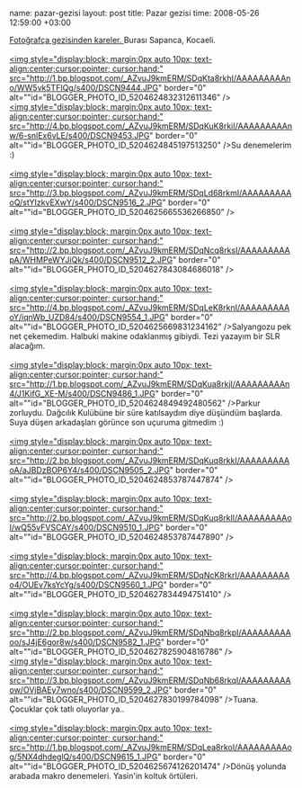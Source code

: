 name: pazar-gezisi
layout: post
title: Pazar gezisi
time: 2008-05-26 12:59:00 +03:00

<a href="http://www.flickr.com/groups/fotografca_biz/discuss/72157604605358563/">Fotoğrafça gezisinden kareler. </a>Burası Sapanca, Kocaeli.<br /><br /><a href="http://1.bp.blogspot.com/_AZvuJ9kmERM/SDqKta8rkhI/AAAAAAAAAno/WW5vk5TFIQg/s1600-h/DSCN9444.JPG"><img style="display:block; margin:0px auto 10px; text-align:center;cursor:pointer; cursor:hand;" src="http://1.bp.blogspot.com/_AZvuJ9kmERM/SDqKta8rkhI/AAAAAAAAAno/WW5vk5TFIQg/s400/DSCN9444.JPG" border="0" alt=""id="BLOGGER_PHOTO_ID_5204624832312611346" /></a><br /><a href="http://4.bp.blogspot.com/_AZvuJ9kmERM/SDqKuK8rkiI/AAAAAAAAAnw/6-snlEx6vLE/s1600-h/DSCN9453.JPG"><img style="display:block; margin:0px auto 10px; text-align:center;cursor:pointer; cursor:hand;" src="http://4.bp.blogspot.com/_AZvuJ9kmERM/SDqKuK8rkiI/AAAAAAAAAnw/6-snlEx6vLE/s400/DSCN9453.JPG" border="0" alt=""id="BLOGGER_PHOTO_ID_5204624845197513250" /></a>Su denemelerim :)<br /><br /><a href="http://3.bp.blogspot.com/_AZvuJ9kmERM/SDqLd68rkmI/AAAAAAAAAoQ/stYIzkvEXwY/s1600-h/DSCN9516_2.JPG"><img style="display:block; margin:0px auto 10px; text-align:center;cursor:pointer; cursor:hand;" src="http://3.bp.blogspot.com/_AZvuJ9kmERM/SDqLd68rkmI/AAAAAAAAAoQ/stYIzkvEXwY/s400/DSCN9516_2.JPG" border="0" alt=""id="BLOGGER_PHOTO_ID_5204625665536266850" /></a><br /><br /><a href="http://2.bp.blogspot.com/_AZvuJ9kmERM/SDqNcq8rksI/AAAAAAAAApA/WHMPeWYJiQk/s1600-h/DSCN9512_2.JPG"><img style="display:block; margin:0px auto 10px; text-align:center;cursor:pointer; cursor:hand;" src="http://2.bp.blogspot.com/_AZvuJ9kmERM/SDqNcq8rksI/AAAAAAAAApA/WHMPeWYJiQk/s400/DSCN9512_2.JPG" border="0" alt=""id="BLOGGER_PHOTO_ID_5204627843084686018" /></a><br /><br /><a href="http://4.bp.blogspot.com/_AZvuJ9kmERM/SDqLeK8rknI/AAAAAAAAAoY/iqnWb_UZD84/s1600-h/DSCN9554_1.JPG"><img style="display:block; margin:0px auto 10px; text-align:center;cursor:pointer; cursor:hand;" src="http://4.bp.blogspot.com/_AZvuJ9kmERM/SDqLeK8rknI/AAAAAAAAAoY/iqnWb_UZD84/s400/DSCN9554_1.JPG" border="0" alt=""id="BLOGGER_PHOTO_ID_5204625669831234162" /></a>Salyangozu pek net çekemedim. Halbuki makine odaklanmış gibiydi. Tezi yazayım bir SLR alacağım.<br /><br /><a href="http://1.bp.blogspot.com/_AZvuJ9kmERM/SDqKua8rkjI/AAAAAAAAAn4/J1KifG_XE-M/s1600-h/DSCN9486_1.JPG"><img style="display:block; margin:0px auto 10px; text-align:center;cursor:pointer; cursor:hand;" src="http://1.bp.blogspot.com/_AZvuJ9kmERM/SDqKua8rkjI/AAAAAAAAAn4/J1KifG_XE-M/s400/DSCN9486_1.JPG" border="0" alt=""id="BLOGGER_PHOTO_ID_5204624849492480562" /></a>Parkur zorluydu. Dağcılık Kulübüne bir süre katılsaydım diye düşündüm başlarda. Suya düşen arkadaşları görünce son uçuruma gitmedim :)<br /><br /><a href="http://2.bp.blogspot.com/_AZvuJ9kmERM/SDqKuq8rkkI/AAAAAAAAAoA/aJBDzBOP6Y4/s1600-h/DSCN9505_2.JPG"><img style="display:block; margin:0px auto 10px; text-align:center;cursor:pointer; cursor:hand;" src="http://2.bp.blogspot.com/_AZvuJ9kmERM/SDqKuq8rkkI/AAAAAAAAAoA/aJBDzBOP6Y4/s400/DSCN9505_2.JPG" border="0" alt=""id="BLOGGER_PHOTO_ID_5204624853787447874" /></a><br /><br /><a href="http://2.bp.blogspot.com/_AZvuJ9kmERM/SDqKuq8rklI/AAAAAAAAAoI/wQ55vFVSCAY/s1600-h/DSCN9510_1.JPG"><img style="display:block; margin:0px auto 10px; text-align:center;cursor:pointer; cursor:hand;" src="http://2.bp.blogspot.com/_AZvuJ9kmERM/SDqKuq8rklI/AAAAAAAAAoI/wQ55vFVSCAY/s400/DSCN9510_1.JPG" border="0" alt=""id="BLOGGER_PHOTO_ID_5204624853787447890" /></a><br /><br /><a href="http://4.bp.blogspot.com/_AZvuJ9kmERM/SDqNcK8rkrI/AAAAAAAAAo4/OUEv7ksYcYg/s1600-h/DSCN9560_1.JPG"><img style="display:block; margin:0px auto 10px; text-align:center;cursor:pointer; cursor:hand;" src="http://4.bp.blogspot.com/_AZvuJ9kmERM/SDqNcK8rkrI/AAAAAAAAAo4/OUEv7ksYcYg/s400/DSCN9560_1.JPG" border="0" alt=""id="BLOGGER_PHOTO_ID_5204627834494751410" /></a><br /><br /><a href="http://2.bp.blogspot.com/_AZvuJ9kmERM/SDqNbq8rkpI/AAAAAAAAAoo/sJ4jE6gor8w/s1600-h/DSCN9582_1.JPG"><img style="display:block; margin:0px auto 10px; text-align:center;cursor:pointer; cursor:hand;" src="http://2.bp.blogspot.com/_AZvuJ9kmERM/SDqNbq8rkpI/AAAAAAAAAoo/sJ4jE6gor8w/s400/DSCN9582_1.JPG" border="0" alt=""id="BLOGGER_PHOTO_ID_5204627825904816786" /></a><br /><a href="http://3.bp.blogspot.com/_AZvuJ9kmERM/SDqNb68rkqI/AAAAAAAAAow/OVjBAEy7wno/s1600-h/DSCN9599_2.JPG"><img style="display:block; margin:0px auto 10px; text-align:center;cursor:pointer; cursor:hand;" src="http://3.bp.blogspot.com/_AZvuJ9kmERM/SDqNb68rkqI/AAAAAAAAAow/OVjBAEy7wno/s400/DSCN9599_2.JPG" border="0" alt=""id="BLOGGER_PHOTO_ID_5204627830199784098" /></a>Tuana. Çocuklar çok tatlı oluyorlar ya..<br /><br /><a href="http://1.bp.blogspot.com/_AZvuJ9kmERM/SDqLea8rkoI/AAAAAAAAAog/5NX4dhdeglQ/s1600-h/DSCN9615_1.JPG"><img style="display:block; margin:0px auto 10px; text-align:center;cursor:pointer; cursor:hand;" src="http://1.bp.blogspot.com/_AZvuJ9kmERM/SDqLea8rkoI/AAAAAAAAAog/5NX4dhdeglQ/s400/DSCN9615_1.JPG" border="0" alt=""id="BLOGGER_PHOTO_ID_5204625674126201474" /></a>Dönüş yolunda arabada makro denemeleri. Yasin'in koltuk örtüleri.
